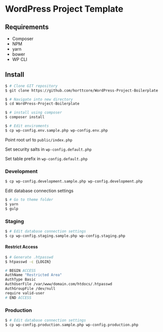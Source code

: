 # WordPress Project Template

## Requirements

* Composer
* NPM
* yarn
* bower
* WP CLI

## Install

```sh
$ # Clone GIT repository
$ git clone https://github.com/horttcore/WordPress-Project-Boilerplate.git WordPress-Project-Boilerplate

$ # Navigate into new directory
$ cd WordPress-Project-Boilerplate

$ # install using composer
$ composer install

$ # Edit enviroments
$ cp wp-config.env.sample.php wp-config.env.php
```

Point root url to `public/index.php`

Set security salts in `wp-config.default.php`

Set table prefix in `wp-config.default.php`

### Development

```sh
$ cp wp-config.development.sample.php wp-config.development.php
```
Edit database connection settings

```sh
$ # Go to theme folder
$ yarn
$ gulp
```

### Staging

```sh
$ # Edit database connection settings
$ cp wp-config.staging.sample.php wp-config.staging.php
```

#### Restrict Access

```sh
$ # Generate .htpasswd
$ htpasswd -c {LOGIN}
```

```sh
# BEGIN ACCESS
AuthName "Restricted Area"
AuthType Basic
AuthUserFile /var/www/domain.com/htdocs/.htpasswd
AuthGroupFile /dev/null
require valid-user
# END ACCESS
```

### Production

```sh
$ # Edit database connection settings
$ cp wp-config.production.sample.php wp-config.production.php
```
